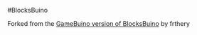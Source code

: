 #BlocksBuino

Forked from the [GameBuino version of BlocksBuino](https://github.com/frthery/BlocksBuino) by frthery
